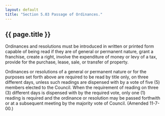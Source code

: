 ```yaml
---
layout: default 
title: "Section 5.03 Passage of Ordinances."
---
```


{{ page.title }}
----------------

Ordinances and resolutions must be introduced in written or printed form
capable of being read if they are of general or permanent nature, grant
a franchise, create a right, involve the expenditure of money or levy of
a tax, provide for the purchase, lease, sale, or transfer of property.

Ordinances or resolutions of a general or permanent nature or for the
purposes set forth above are required to be read by title only, on three
different days, unless such readings are dispensed with by a vote of
five (5) members elected to the Council. When the requirement of reading
on three (3) different days is dispensed with by the required vote, only
one (1) reading is required and the ordinance or resolution may be
passed forthwith or at a subsequent meeting by the majority vote of
Council. (Amended 11-7-00.)
